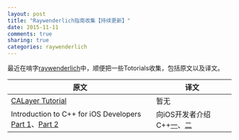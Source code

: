 ```yaml
---
layout: post
title: "Raywenderlich指南收集【持续更新】"
date: 2015-11-11
comments: true
sharing: true
categories: raywenderlich
---
```

最近在啃字[raywenderlich](http://www.raywenderlich.com)中，顺便把一些Totorials收集，包括原文以及译文。


<!--more-->

|原文|译文|
|---|---|
|[CALayer Tutorial](http://www.raywenderlich.com/90488/calayer-in-ios-with-swift-10-examples)|暂无|
|Introduction to C++ for iOS Developers [Part 1](http://www.raywenderlich.com/?p=62989)、[Part 2](http://www.raywenderlich.com/62990/introduction-c-ios-developers-part-2)|向iOS开发者介绍C++[一](http://www.cocoachina.com/industry/20140415/8163.html)、[二](http://www.cocoachina.com/ios/20140417/8182.html)|

